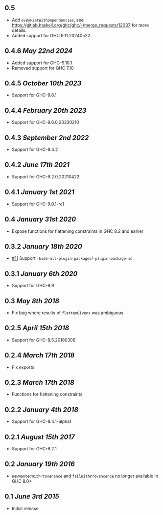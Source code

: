 ## 0.5
* Add `evByFiatWithDependencies`, see https://gitlab.haskell.org/ghc/ghc/-/merge_requests/12037 for more details.
* Added support for GHC 9.11.20240522

## 0.4.6 *May 22nd 2024*
* Added support for GHC-9.10.1
* Removed support for GHC 7.10

## 0.4.5 *October 10th 2023*
* Support for GHC-9.8.1

## 0.4.4 *February 20th 2023*
* Support for GHC-9.6.0.20230210

## 0.4.3 *September 2nd 2022*
* Support for GHC-9.4.2

## 0.4.2 *June 17th 2021*
* Support for GHC-9.2.0.20210422

## 0.4.1 *January 1st 2021*
* Support for GHC-9.0.1-rc1

## 0.4 *January 31st 2020*
* Expose functions for flattening constraints in GHC 8.2 and earlier

## 0.3.2 *January 18th 2020*
* [#11](https://github.com/clash-lang/ghc-tcplugins-extra/pull/11) Support `-hide-all-plugin-packages`/`-plugin-package-id`

## 0.3.1 *January 6th 2020*
* Support for GHC-8.9

## 0.3 *May 8th 2018*
* Fix bug where results of `flattenGivens` was ambiguous

## 0.2.5 *April 15th 2018*
* Support for GHC-8.5.20180306

## 0.2.4 *March 17th 2018*
* Fix exports

## 0.2.3 *March 17th 2018*
* Functions for flattening constraints

## 0.2.2 *January 4th 2018*
* Support for GHC-8.4.1-alpha1

## 0.2.1 *August 15th 2017*
* Support for GHC-8.2.1

## 0.2 *January 19th 2016*
* `newWantedWithProvenance` and `failWithProvancence` no longer available in
  GHC 8.0+

## 0.1 *June 3rd 2015*
* Initial release
